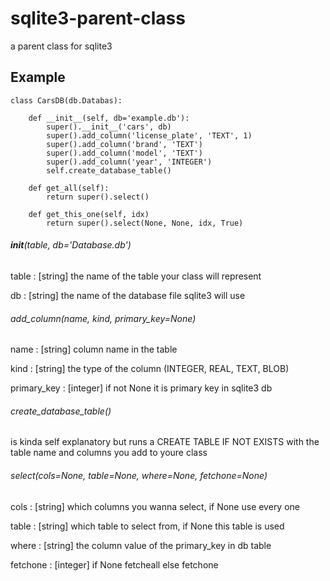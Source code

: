 # sqlite3-parent-class
a parent class for sqlite3

## Example
	class CarsDB(db.Databas):
	
		def __init__(self, db='example.db'):
			super().__init__('cars', db)
			super().add_column('license_plate', 'TEXT', 1)
			super().add_column('brand', 'TEXT')
			super().add_column('model', 'TEXT')
			super().add_column('year', 'INTEGER')
			self.create_database_table()
    
		def get_all(self):
			return super().select()
			
	  	def get_this_one(self, idx)
			return super().select(None, None, idx, True)

###### __init__(table, db='Database.db')
table : [string]
	the name of the table your class will represent
	
db : [string]
	the name of the database file sqlite3 will use

###### add_column(name, kind, primary_key=None)
name : [string]
	column name in the table
	
kind : [string]
	the type of the column (INTEGER, REAL, TEXT, BLOB)
	
primary_key : [integer]
	if not None it is primary key in sqlite3 db

###### create_database_table()
is kinda self explanatory but runs a CREATE TABLE IF NOT EXISTS
with the table name and columns you add to youre class

###### select(cols=None, table=None, where=None, fetchone=None)
cols : [string]
	which columns you wanna select, if None use every one

table : [string]
	which table to select from, if None this table is used
	
where : [string]
	the column value of the primary_key in db table
	
fetchone : [integer]
	if None fetcheall else fetchone

